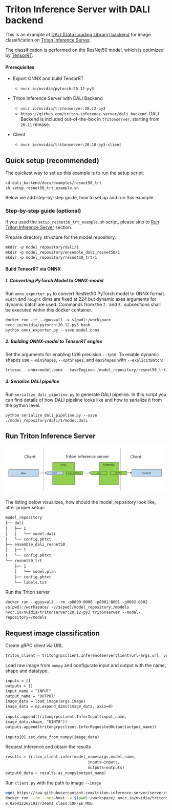 # Triton Inference Server with DALI backend

This is an example of [DALI (Data Loading Library) backend](https://github.com/NVIDIA/DALI) for image classification on [Triton Inference Server](https://github.com/triton-inference-server/server).

The classification is performed on the ResNet50 model, which is optimized by [TensorRT](https://developer.nvidia.com/tensorrt).


#### Prerequisites

* Export ONNX and build TensorRT
  * `nvcr.io/nvidia/pytorch:20.12-py3`
* Triton Inference Server with DALI Backend
  * `nvcr.io/nvidia/tritonserver:20.12-py3`
  * `https://github.com/triton-inference-server/dali_backend`. DALI Backend is included out-of-the-box in `tritonserver`, starting from `20.11` release.

* Client
  * `nvcr.io/nvidia/tritonserver:20.10-py3-client`

## Quick setup (recommended)

The quickest way to set up this example is to run the setup script:

```
cd dali_backend/docs/examples/resnet50_trt
sh setup_resnet50_trt_example.sh
```

Below we add step-by-step guide, how to set up and run this example.

### Step-by-step guide (optional)

If you used the `setup_resnet50_trt_example.sh` script, please skip to
[Run Triton Inference Server](#run-triton-inference-server) section.

Prepare directory structure for the model repository.

```
mkdir -p model_repository/dali/1
mkdir -p model_repository/ensemble_dali_resnet50/1
mkdir -p model_repository/resnet50_trt/1
```

####  Build TensorRT via ONNX

##### 1.  Converting PyTorch Model to ONNX-model 

Run `onnx_exporter.py` to convert ResNet50 PyTorch model to ONNX format. `width` and `height` dims are fixed at 224 but dynamic axes arguments for dynamic batch are used. Commands from the `2.` and `3.` subsections shall be executed within this docker container.

```
docker run -it --gpus=all -v $(pwd):/workspace nvcr.io/nvidia/pytorch:20.12-py3 bash
python onnx_exporter.py --save model.onnx
```

##### 2. Building ONNX-model to TensorRT engine

Set the arguments for enabling fp16 precision `--fp16`. To enable dynamic shapes use `--minShapes`, `--optShapes`, and `maxShapes` with `--explicitBatch`:

```python
trtexec --onnx=model.onnx --saveEngine=./model_repository/resnet50_trt/1/model.plan --explicitBatch --minShapes=input:1x3x224x224 --optShapes=input:1x3x224x224 --maxShapes=input:256x3x224x224 --fp16
```

##### 3. Serialize DALI pipeline 

Run `serialize_dali_pipeline.py` to generate DALI pipeline. In this script you can find details of how DALI pipeline looks like and how to serialize it from the python level.

```
python serialize_dali_pipeline.py --save ./model_repository/dali/1/model.dali
```


## Run Triton Inference Server

![](./images/ensemble.PNG)

The listing below visualizes, how should the model_repository look like, after proper setup:

```bash
model_repository
├── dali
│   ├── 1
│   │   └── model.dali
│   └── config.pbtxt
├── ensemble_dali_resnet50
│   ├── 1
│   └── config.pbtxt
└── resnet50_trt
    ├── 1
    │   └── model.plan
    ├── config.pbtxt
    └── labels.txt
```

Run the Triton server

```
docker run --gpus=all --rm -p8000:8000 -p8001:8001 -p8002:8002 -v$(pwd):/workspace/ -v/$(pwd)/model_repository:/models nvcr.io/nvidia/tritonserver:20.12-py3 tritonserver --model-repository=/models
```

## Request image classification

Create gRPC client via URL

```python
triton_client = tritongrpcclient.InferenceServerClient(url=args.url, verbose=False)
```

Load raw image from `numpy` and configurate input and output with the name, shape and datatype. 

```
inputs = []
outputs = []
input_name = "INPUT"
output_name = "OUTPUT"
image_data = load_image(args.image)
image_data = np.expand_dims(image_data, axis=0)

inputs.append(tritongrpcclient.InferInput(input_name, image_data.shape, "UINT8"))
outputs.append(tritongrpcclient.InferRequestedOutput(output_name))

inputs[0].set_data_from_numpy(image_data)
```

Request inference and obtain the results

```python
results = triton_client.infer(model_name=args.model_name,
                                    inputs=inputs,
                                    outputs=outputs)
output0_data = results.as_numpy(output_name)
```

Run `client.py` with the path to image `--image`

```bash
wget https://raw.githubusercontent.com/triton-inference-server/server/master/qa/images/mug.jpg -O "mug.jpg"
docker run --rm --net=host -v $(pwd):/workspace/ nvcr.io/nvidia/tritonserver:20.10-py3-clientsdk python client.py --image mug.jpg 
0.02642226219177246ms class:COFFEE MUG
```

